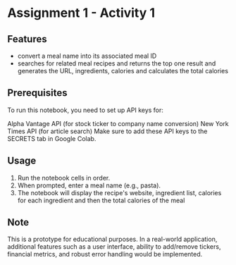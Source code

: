 # Assignment 1 - Activity 1 

## Features
- convert a meal name into its associated meal ID 
- searches for related meal recipes and returns the top one result and generates the URL, ingredients, calories and calculates the total calories 

## Prerequisites 

To run this notebook, you need to set up API keys for:

Alpha Vantage API (for stock ticker to company name conversion)
New York Times API (for article search)
Make sure to add these API keys to the SECRETS tab in Google Colab.


## Usage

1. Run the notebook cells in order.
2. When prompted, enter a meal name (e.g., pasta).
3. The notebook will display the recipe's website, ingredient list, calories for each ingredient and then the total calories of the meal 


## Note

This is a prototype for educational purposes. In a real-world application, additional features such as a user interface, ability to add/remove tickers, financial metrics, and robust error handling would be implemented.

